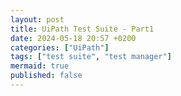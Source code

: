```yaml
---
layout: post
title: UiPath Test Suite - Part1
date: 2024-05-18 20:57 +0200
categories: ["UiPath"]
tags: ["test suite", "test manager"]
mermaid: true
published: false
---
```



